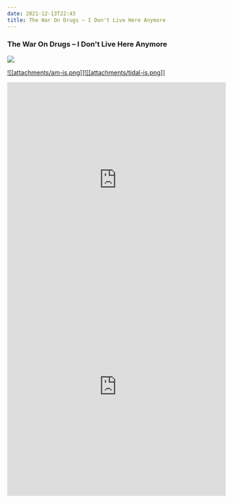 ```yaml
---
date: 2021-12-13T22:43
title: The War On Drugs – I Don't Live Here Anymore
---
```

### The War On Drugs – I Don't Live Here Anymore
[![](https://img.discogs.com/LNnCCQjQ74Y4hdhVgErKJ5pZaDs=/fit-in/600x545/filters:strip_icc():format(jpeg):mode_rgb():quality(90)/discogs-images/R-20773747-1635525131-3270.jpeg.jpg)][1] 

[1]: https://www.discogs.com/release/20773747
[2]: https://music.apple.com/us/album/1576851901
[3]: https://listen.tidal.com/album/200919312

[![[attachments/am-is.png]]][2][![[attachments/tidal-is.png]]][3]

<iframe allow="autoplay *; encrypted-media *; fullscreen *" frameborder="0" height="450" style="width:100%;max-width:660px;overflow:hidden;background:transparent;" sandbox="allow-forms allow-popups allow-same-origin allow-scripts allow-storage-access-by-user-activation allow-top-navigation-by-user-activation" src="https://embed.music.apple.com/us/album/turn-blue/1576851901"></iframe>
<div style="position: relative; padding-bottom: 100%; height: 0; overflow: hidden; max-width: 100%;"><iframe src="https://embed.tidal.com/albums/200919312?layout=gridify" frameborder= "0" allowfullscreen style="position: absolute; top: 0; left: 0; width: 100%; height: 1px; min-height: 100%; margin: 0 auto;"></iframe></div>